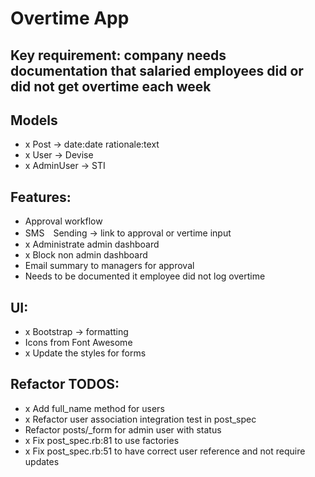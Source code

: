 # Overtime App

## Key requirement: company needs documentation that salaried employees did or did not get overtime each week

## Models
- x Post -> date:date rationale:text
- x User -> Devise
- x AdminUser -> STI

## Features:
- Approval workflow
- SMS　Sending -> link to approval or vertime input
- x Administrate admin dashboard
- x Block non admin dashboard
- Email summary to managers for approval
- Needs to be documented it employee did not log overtime

## UI:
- x Bootstrap -> formatting
- Icons from Font Awesome
- x Update the styles for forms

## Refactor TODOS:
- x Add full_name method for users
- x Refactor user association integration test in post_spec
- Refactor posts/_form for admin user with status
- x Fix post_spec.rb:81 to use factories
- x Fix post_spec.rb:51 to have correct user reference and not require updates